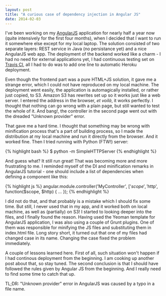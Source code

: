 ```yaml
---
layout: post
title: "A curious case of dependency injection in Angular JS"
date: 2014-02-03
---
```


I've been working on my [AngularJS](http://angularjs.org/) application for nearly half a year now (quite intensively for the first four months), when I decided that I want to run it somewhere else except for my local laptop. The solution consisted of two separate layers: REST service in Java (no persistance yet) and a nice AngularJS web app. The deployment of the backend worked like a charm - I had no need for external applications yet, I had continuous testing set on [Travis CI](https://travis-ci.org/), all I had to do was to add one line to automatic Heroku deployment.

Even though the frontend part was a pure HTML+JS solution, it gave me a strange error, which I could not have reproduced on my local machine. The deployment went easily, the application is automagically installed, or rather just copied, to S3. Amazon S3 has rewrites set up so it works just like a web server. I entered the address in the browser, _et voilà_, it works perfectly. I thought that nothing can go wrong with a plain page, but still wanted to test the whole of it. And bang!, the controller in the second page went out with the dreaded "Unknown provider" error.

That gave me a hard time. I thought that something may be wrong with minification process that's a part of building process, so I made the distribution at my local machine and run it directly from the browser. And it worked fine. Then I tried running with Python (FTW!) server:

{% highlight bash %}
$ python -m SimpleHTTPServer
{% endhighlight %} 

And guess what? It still run great! That was becoming more and more frustrating to me. I reminded myself of the DI and minification remarks in AngularJS tutorial - one should include a list of dependencies when defining a component like this:

{% highlight js %}
angular.module.controller('MyController', ['$scope', '$http', function($scope, $http) { ... });
{% endhighlight %}

I did not do that, and that probably is a mistake which I should fix some time. But still, I never used that in my app, and it worked both on local machine, as well as (partially) on S3! I started to looking deeper into the files, and I finally found the reason. Having used the Yeoman template for AngularJS application, I was also using a couple of Grunt plugins. One of them was responsible for minifying the JS files and substituting them in index.html file. Long story short, it turned out that one of my files had changed case in its name. Changing the case fixed the problem immediately.

A couple of lessons learned here. First of all, such situation won't happen if I had continous deployment from the beginning. I am cooking up another post about that, so stay tuned. The second conclusion is that I should have followed the rules given by Angular JS from the beginning. And I really need to find some time to catch that up.

TL;DR: "Unknown provider" error in AngularJS was caused by a typo in a file name.

